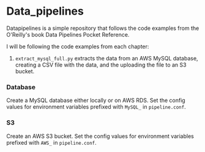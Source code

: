 # Data_pipelines

Datapipelines is a simple repository that follows the code examples from the O'Reilly's book Data Pipelines Pocket Reference.

I will be following the code examples from each chapter:
1. `extract_mysql_full.py` extracts the data from an AWS MySQL database, creating a CSV file with the data, and the uploading the file to an S3 bucket.

### Database
Create a MySQL database either locally or on AWS RDS. Set the config values for environment variables prefixed with `MySQL_` in `pipeline.conf`.

### S3
Create an AWS S3 bucket. Set the config values for environment variables prefixed with `AWS_` in `pipeline.conf`.
